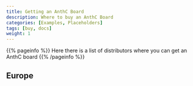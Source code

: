 ```yaml
---
title: Getting an AnthC Board
description: Where to buy an AnthC Board
categories: [Examples, Placeholders]
tags: [buy, docs]
weight: 1
---
```


{{% pageinfo %}}
Here there is a list of distributors where you can get an AnthC board
{{% /pageinfo %}}

## Europe

